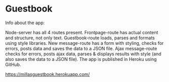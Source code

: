 # Guestbook

Info about the app:

Node-server has all 4 routes present.
Frontpage-route has actual content and structure, not only text.
Guestbook-route loads, parses and formats using style libraries.
New message-route has a form with styling, checks for errors, posts data and saves the data to a JSON file.
Ajax message-route checks for errors, posts ajax data, parses & displays results with style (and also saves the data to a JSON file).
The app is published in Heroku using GitHub.

https://millasguestbook.herokuapp.com/
